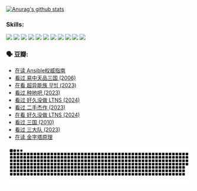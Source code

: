 
[![Anurag's github stats](https://github-readme-stats.vercel.app/api?username=w940853815)](https://github.com/anuraghazra/github-readme-stats)

### Skills:

<code><img height="32" src="https://cdn.jsdelivr.net/npm/simple-icons@v5/icons/python.svg"></code>
<code><img height="32" src="https://cdn.jsdelivr.net/npm/simple-icons@v5/icons/javascript.svg"></code>
<code><img height="32" src="https://cdn.jsdelivr.net/npm/simple-icons@v5/icons/django.svg"></code>
<code><img height="32" src="https://cdn.jsdelivr.net/npm/simple-icons@v5/icons/flask.svg"></code>
<code><img height="32" src="https://cdn.jsdelivr.net/npm/simple-icons@v5/icons/vuetify.svg"></code>
<code><img height="32" src="https://cdn.jsdelivr.net/npm/simple-icons@v5/icons/git.svg"></code>
<code><img height="32" src="https://cdn.jsdelivr.net/npm/simple-icons@v5/icons/docker.svg"></code>
<code><img height="32" src="https://cdn.jsdelivr.net/npm/simple-icons@v5/icons/postgresql.svg"></code>
<code><img height="32" src="https://cdn.jsdelivr.net/npm/simple-icons@v5/icons/elasticsearch.svg"></code>
<code><img height="32" src="https://cdn.jsdelivr.net/npm/simple-icons@v5/icons/macos.svg"></code>
<code><img height="32" src="https://cdn.jsdelivr.net/npm/simple-icons@v5/icons/linux.svg"></code>

### 🗣 豆瓣:

<!-- DOUBAN-ACTIVITIES:START -->
- [在读 Ansible权威指南](https://www.douban.com/people/136069238/status/4539151450/?_i=09513832)
- [看过 易中天品三国‎ (2006)](https://www.douban.com/people/136069238/status/4529910812/?_i=09513832)
- [在看 超异能族 무빙‎ (2023)](https://www.douban.com/people/136069238/status/4527291077/?_i=09513832)
- [看过 种地吧‎ (2023)](https://www.douban.com/people/136069238/status/4527289637/?_i=09513832)
- [看过 好久没做 LTNS‎ (2024)](https://www.douban.com/people/136069238/status/4527289515/?_i=09513832)
- [看过 二手杰作‎ (2023)](https://www.douban.com/people/136069238/status/4522502716/?_i=09513832)
- [在看 好久没做 LTNS‎ (2024)](https://www.douban.com/people/136069238/status/4521969883/?_i=09513832)
- [看过 三国‎ (2010)](https://www.douban.com/people/136069238/status/4521634661/?_i=09513833)
- [看过 三大队‎ (2023)](https://www.douban.com/people/136069238/status/4510323325/?_i=09513833)
- [在读 金字塔原理](https://www.douban.com/people/136069238/status/4507497587/?_i=09513833)
<!-- DOUBAN-ACTIVITIES:END -->


![Snake animation](https://raw.githubusercontent.com/w940853815/w940853815/output/github-contribution-grid-snake.svg)

<!--
**w940853815/w940853815** is a ✨ _special_ ✨ repository because its `README.md` (this file) appears on your GitHub profile.

Here are some ideas to get you started:

- 🔭 I’m currently working on ...
- 🌱 I’m currently learning ...
- 👯 I’m looking to collaborate on ...
- 🤔 I’m looking for help with ...
- 💬 Ask me about ...
- 📫 How to reach me: ...
- 😄 Pronouns: ...
- ⚡ Fun fact: ...
-->
